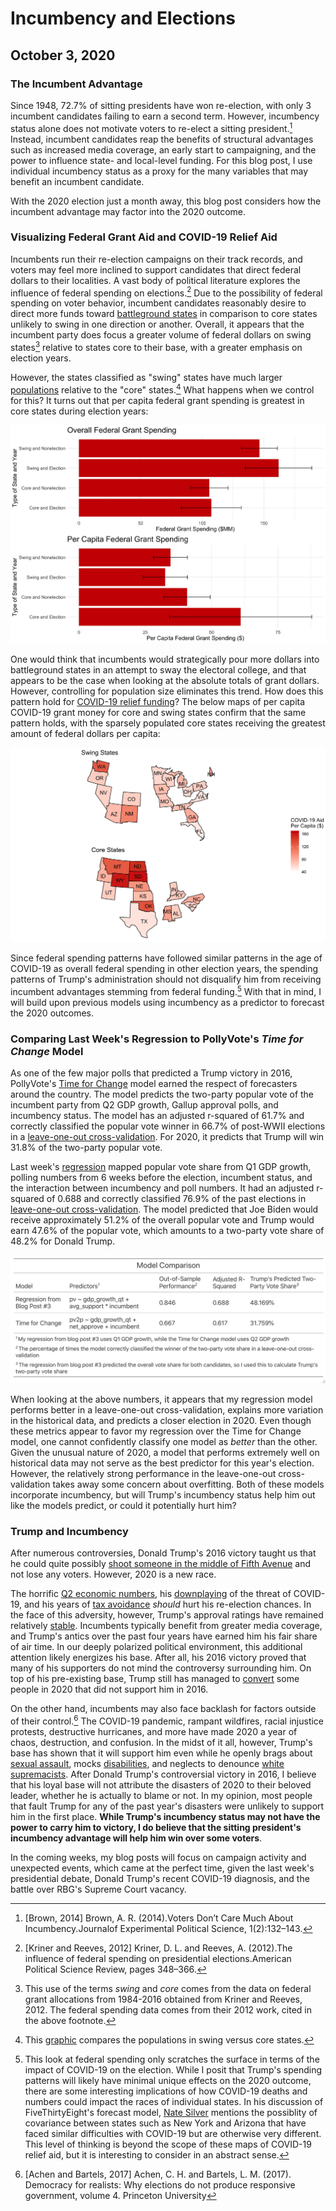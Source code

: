 # Incumbency and Elections
## October 3, 2020


### The Incumbent Advantage

Since 1948, 72.7% of sitting presidents have won re-election, with only 3 incumbent candidates failing to earn a second term. However, incumbency status alone does not motivate voters to re-elect a sitting president.[^incumbent-advantage] Instead, incumbent candidates reap the benefits of structural advantages such as increased media coverage, an early start to campaigning, and the power to influence state- and local-level funding. For this blog post, I use individual incumbency status as a proxy for the many variables that may benefit an incumbent candidate. 

With the 2020 election just a month away, this blog post considers how the incumbent advantage may factor into the 2020 outcome.

### Visualizing Federal Grant Aid and COVID-19 Relief Aid

Incumbents run their re-election campaigns on their track records, and voters may feel more inclined to support candidates that direct federal dollars to their localities. A vast body of political literature explores the influence of federal spending on elections.[^Kriner-and-Reeves] Due to the possibility of federal spending on voter behavior, incumbent candidates reasonably desire to direct more funds toward [battleground states](../posts/intro.md) in comparison to core states unlikely to swing in one direction or another. Overall, it appears that the incumbent party does focus a greater volume of federal dollars on swing states[^swing] relative to states core to their base, with a greater emphasis on election years.

However, the states classified as "swing" states have much larger [populations](https://www.census.gov/data/datasets/time-series/demo/popest/2010s-state-total.html) relative to the "core" states.[^population-comparison] What happens when we control for this? It turns out that per capita federal grant spending is greatest in core states during election years:

![Figure 1](../figures/incumbency/grant_spend_type.jpg)

One would think that incumbents would strategically pour more dollars into battleground states in an attempt to sway the electoral college, and that appears to be the case when looking at the absolute totals of grant dollars. However, controlling for population size eliminates this trend. How does this pattern hold for [COVID-19 relief funding](https://taggs.hhs.gov/coronavirus)? The below maps of per capita COVID-19 grant money for core and swing states confirm that the same pattern holds, with the sparsely populated core states receiving the greatest amount of federal dollars per capita:

![Figure 2](../figures/incumbency/covid_type_aid.jpg)

Since federal spending patterns have followed similar patterns in the age of COVID-19 as overall federal spending in other election years, the spending patterns of Trump's administration should not disqualify him from receiving incumbent advantages stemming from federal funding.[^covid-correlation] With that in mind, I will build upon previous models using incumbency as a predictor to forecast the 2020 outcomes.

### Comparing Last Week's Regression to PollyVote's *Time for Change* Model

As one of the few major polls that predicted a Trump victory in 2016, PollyVote's [Time for Change](https://pollyvote.com/en/components/models/retrospective/fundamentals-plus-models/time-for-change-model/) model earned the respect of forecasters around the country. The model predicts the two-party popular vote of the incumbent party from Q2 GDP growth, Gallup approval polls, and incumbency status. The model has an adjusted r-squared of 61.7% and correctly classified the popular vote winner in 66.7% of post-WWII elections in a [leave-one-out cross-validation](../figures/tfc_leave_one_out.html). For 2020, it predicts that Trump will win 31.8% of the two-party popular vote.

Last week's [regression](../figures/polling/both_regression.jpeg) mapped popular vote share from Q1 GDP growth, polling numbers from 6 weeks before the election, incumbent status, and the interaction between incumbency and poll numbers. It had an adjusted r-squared of 0.688 and correctly classified 76.9% of the past elections in [leave-one-out cross-validation](../figures/polling/both_model_classification.html). The model predicted that Joe Biden would receive approximately 51.2% of the overall popular vote and Trump would earn 47.6% of the popular vote, which amounts to a two-party vote share of 48.2% for Donald Trump. 

![Figure 3](../figures/incumbency/model_comparison.jpeg)

When looking at the above numbers, it appears that my regression model performs better in a leave-one-out cross-validation, explains more variation in the historical data, and predicts a closer election in 2020. Even though these metrics appear to favor my regression over the Time for Change model, one cannot confidently classify one model as *better* than the other. Given the unusual nature of 2020, a model that performs extremely well on historical data may not serve as the best predictor for this year's election. However, the relatively strong performance in the leave-one-out cross-validation takes away some concern about overfitting. Both of these models incorporate incumbency, but will Trump's incumbency status help him out like the models predict, or could it potentially hurt him?

### Trump and Incumbency

After numerous controversies, Donald Trump's 2016 victory taught us that he could quite possibly [shoot someone in the middle of Fifth Avenue](https://www.washingtonpost.com/politics/trump-recorded-having-extremely-lewd-conversation-about-women-in-2005/2016/10/07/3b9ce776-8cb4-11e6-bf8a-3d26847eeed4_story.html) and not lose any voters. However, 2020 is a new race.

The horrific [Q2 economic numbers](https://www.bea.gov/news/2020/gross-domestic-product-2nd-quarter-2020-advance-estimate-and-annual-update), his [downplaying](https://abcnews.go.com/Politics/trump-admitted-deliberately-played-coronavirus-threat-reports/story?id=72904348) of the threat of COVID-19, and his years of [tax avoidance](https://www.nytimes.com/interactive/2020/09/27/us/donald-trump-taxes.html) *should* hurt his re-election chances. In the face of this adversity, however, Trump's approval ratings have remained relatively [stable](https://www.pewresearch.org/fact-tank/2020/08/24/trumps-approval-ratings-so-far-are-unusually-stable-and-deeply-partisan/). Incumbents typically benefit from greater media coverage, and Trump's antics over the past four years have earned him his fair share of air time. In our deeply polarized political environment, this additional attention likely energizes his base. After all, his 2016 victory proved that many of his supporters do not mind the controversy surrounding him. On top of his pre-existing base, Trump still has managed to [convert](https://www.thecrimson.com/article/2020/9/30/harvard-republicans-endorse-trump/) some people in 2020 that did not support him in 2016.

On the other hand, incumbents may also face backlash for factors outside of their control.[^shark-attacks] The COVID-19 pandemic, rampant wildfires, racial injustice protests, destructive hurricanes, and more have made 2020 a year of chaos, destruction, and confusion. In the midst of it all, however, Trump's base has shown that it will support him even while he openly brags about [sexual assault](https://www.washingtonpost.com/politics/trump-recorded-having-extremely-lewd-conversation-about-women-in-2005/2016/10/07/3b9ce776-8cb4-11e6-bf8a-3d26847eeed4_story.html), mocks [disabilities](https://time.com/4531902/marlee-matlin-donald-trump-deaf-retarded-comment/), and neglects to denounce [white supremacists](https://www.nytimes.com/2020/09/30/us/politics/trump-debate-white-supremacy.html). After Donald Trump's controversial victory in 2016, I believe that his loyal base will not attribute the disasters of 2020 to their beloved leader, whether he is actually to blame or not. In my opinion, most people that fault Trump for any of the past year's disasters were unlikely to support him in the first place. **While Trump's incumbency status may not have the power to carry him to victory, I do believe that the sitting president's incumbency advantage will help him win over some voters**. 

In the coming weeks, my blog posts will focus on campaign activity and unexpected events, which came at the perfect time, given the last week's presidential debate, Donald Trump's recent COVID-19 diagnosis, and the battle over RBG's Supreme Court vacancy.



[^incumbent-advantage]: [Brown, 2014] Brown, A. R. (2014).Voters Don’t Care Much About Incumbency.Journalof Experimental Political Science, 1(2):132–143.

[^Kriner-and-Reeves]: [Kriner and Reeves, 2012] Kriner, D. L. and Reeves, A. (2012).The influence of federal spending on presidential elections.American Political Science Review, pages 348–366.

[^swing]: This use of the terms *swing* and *core* comes from the data on federal grant allocations from 1984-2016 obtained from Kriner and Reeves, 2012. The federal spending data comes from their 2012 work, cited in the above footnote.

[^population-comparison]: This [graphic](../figures/incumbency/state_type_populations.jpg) compares the populations in swing versus core states.

[^covid-correlation]: This look at federal spending only scratches the surface in terms of the impact of COVID-19 on the election. While I posit that Trump's spending patterns will likely have minimal unique effects on the 2020 outcome, there are some interesting implications of how COVID-19 deaths and numbers could impact the races of individual states. In his discussion of FiveThirtyEight's forecast model, [Nate Silver](https://fivethirtyeight.com/features/how-fivethirtyeights-2020-presidential-forecast-works-and-whats-different-because-of-covid-19/) mentions the possiblity of covariance between states such as New York and Arizona that have faced similar difficulties with COVID-19 but are otherwise very different. This level of thinking is beyond the scope of these maps of COVID-19 relief aid, but it is interesting to consider in an abstract sense.

[^shark-attacks]: [Achen and Bartels, 2017] Achen, C. H. and Bartels, L. M. (2017). Democracy for realists: Why elections do not produce responsive government, volume 4. Princeton University


